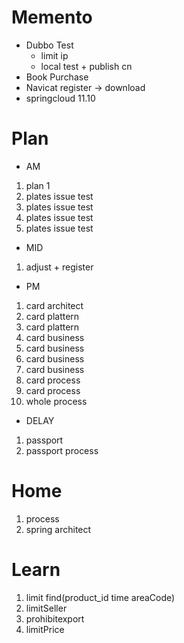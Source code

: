 # Memento
* Dubbo Test
    * limit ip
    * local test + publish cn
* Book Purchase
* Navicat register -> download
* springcloud 11.10
             
 # Plan
 * AM
 1. plan 1
 2. plates issue test
 3. plates issue test
 4. plates issue test 
 5. plates issue test
 * MID
 1. adjust + register
 * PM
 1. card architect
 2. card plattern
 3. card plattern
 4. card business
 5. card business
 6. card business
 7. card business
 8. card process
 9. card process
 10. whole process
 * DELAY
 1. passport
 2. passport process
 
 # Home
 1. process
 2. spring architect

# Learn


1. limit find(product_id time areaCode)
2. limitSeller
3. prohibitexport
4. limitPrice


